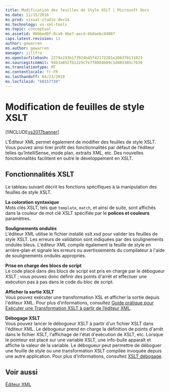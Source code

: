 ```yaml
---
title: Modification des feuilles de Style XSLT | Microsoft Docs
ms.date: 11/15/2016
ms.prod: visual-studio-dev14
ms.technology: vs-xml-tools
ms.topic: conceptual
ms.assetid: 080bed0f-0ca9-4be7-aecd-6bdaebc04007
caps.latest.revision: 11
author: gewarren
ms.author: gewarren
manager: jillfra
ms.openlocfilehash: 2279a193b173924b45f42172281e106370131023
ms.sourcegitcommit: 94b3a052fb1229c7e7f8804b09c1d403385c7630
ms.translationtype: MT
ms.contentlocale: fr-FR
ms.lasthandoff: 04/23/2019
ms.locfileid: "68157738"
---
```

# <a name="editing-xslt-style-sheets"></a>Modification de feuilles de style XSLT
[!INCLUDE[vs2017banner](../includes/vs2017banner.md)]

L'Éditeur XML permet également de modifier des feuilles de style XSLT. Vous pouvez ainsi tirer profit des fonctionnalités par défaut de l’éditeur telles qu’IntelliSense, mode plan, extraits XML, etc. Des nouvelles fonctionnalités facilitent en outre le développement en XSLT.  
  
## <a name="xslt-features"></a>Fonctionnalités XSLT  
 Le tableau suivant décrit les fonctions spécifiques à la manipulation des feuilles de style XSLT.  
  
 **La coloration syntaxique**  
 Mots clés XSLT, tels que `template`, `match`, et ainsi de suite, sont affichés dans la couleur de mot clé XSLT spécifiée par le **polices et couleurs** paramètres.  
  
 **Soulignements ondulés**  
 L'éditeur XML utilise le fichier installé xslt.xsd pour valider les feuilles de style XSLT. Les erreurs de validation sont indiquées par des soulignements ondulés bleus. L'éditeur XML compile également la feuille de style en arrière-plan et signale les erreurs ou avertissements du compilateur à l'aide de soulignements ondulés appropriés.  
  
 **Prise en charge des blocs de script**  
 Le code placé dans des blocs de script est pris en charge par le débogueur XSLT ; vous pouvez donc définir des points d'arrêt et effectuer une exécution pas à pas dans le code du bloc de script.  
  
 **Afficher la sortie XSLT**  
 Vous pouvez exécuter une transformation XSL et afficher la sortie depuis l'éditeur XML. Pour plus d’informations, consultez [Guide pratique pour Exécuter une Transformation XSLT à partir de l’éditeur XML](../xml-tools/how-to-execute-an-xslt-transformation-from-the-xml-editor.md).  
  
 **Débogage XSLT**  
 Vous pouvez lancer le débogueur XSLT à partir d'un fichier XSLT dans l'éditeur XML. Le débogueur prend en charge la définition de points d'arrêt dans le fichier XSLT, l'affichage de l'état d'exécution de XSLT, etc. Lorsque le pointeur est placé sur une variable XSLT, une info-bulle apparaît et affiche la valeur de la variable. Le débogueur peut permettre de déboguer une feuille de style ou une transformation XSLT compilée invoquée depuis une autre application. Pour plus d’informations, consultez [XSLT débogage](../xml-tools/debugging-xslt.md).  
  
## <a name="see-also"></a>Voir aussi  
 [Éditeur XML](../xml-tools/xml-editor.md)
